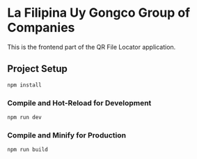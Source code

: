 # La Filipina Uy Gongco Group of Companies

This is the frontend part of the QR File Locator application. 

## Project Setup

```sh
npm install
```

### Compile and Hot-Reload for Development

```sh
npm run dev
```

### Compile and Minify for Production

```sh
npm run build
```

